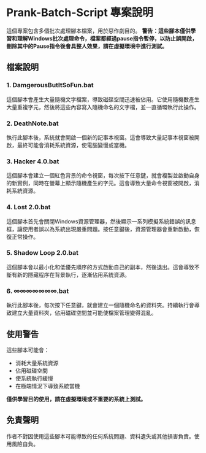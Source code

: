 # Prank-Batch-Script 專案說明

這個專案包含多個批次處理腳本檔案，用於惡作劇目的。
**警告：這些腳本僅供學習和理解Windows批次處理命令，檔案都經過pause指令暫停，以防止誤開啟，刪除其中的Pause指令後會具整人效果，請在虛擬環境中進行測試。**

## 檔案說明

### 1. DamgerousButItSoFun.bat
這個腳本會產生大量隨機文字檔案，導致磁碟空間迅速被佔用。它使用隨機數產生大量重複字元，然後將這些內容寫入隨機命名的文字檔，並一直循環執行此操作。

### 2. DeathNote.bat
執行此腳本後，系統就會開啟一個新的記事本視窗。這會導致大量記事本視窗被開啟，最終可能會消耗系統資源，使電腦變慢或當機。

### 3. Hacker 4.0.bat
這個腳本會建立一個紅色背景的命令視窗，每次按下任意鍵，就會複製並啟動自身的新實例，同時在螢幕上顯示隨機產生的字元。這會導致大量命令視窗被開啟，消耗系統資源。

### 4. Lost 2.0.bat
這個腳本首先會關閉Windows資源管理器，然後顯示一系列模擬系統錯誤的訊息框，讓使用者誤以為系統出現嚴重問題。按任意鍵後，資源管理器會重新啟動，恢復正常操作。

### 5. Shadow Loop 2.0.bat
這個腳本會以最小化和低優先順序的方式啟動自己的副本，然後退出。這會導致不斷有新的隱藏程序在背景執行，逐漸佔用系統資源。

### 6. ∞∞∞∞∞∞∞.bat
執行此腳本後，每次按下任意鍵，就會建立一個隨機命名的資料夾。持續執行會導致建立大量資料夾，佔用磁碟空間並可能使檔案管理變得混亂。

## 使用警告

這些腳本可能會：
- 消耗大量系統資源
- 佔用磁碟空間
- 使系統執行緩慢
- 在極端情況下導致系統當機

**僅供學習目的使用，請在虛擬環境或不重要的系統上測試。**

## 免責聲明

作者不對因使用這些腳本可能導致的任何系統問題、資料遺失或其他損害負責。使用風險自負。
